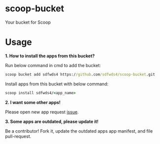 # scoop-bucket
Your bucket for Scoop


# Usage

**1. How to install the apps from this bucket?**

Run below command in cmd to add the bucket:

``` cmd
scoop bucket add sdfwds4 https://github.com/sdfwds4/scoop-bucket.git
```

Install apps from this bucket with below command:

``` cmd
scoop install sdfwds4/<app_name>
```

**2. I want some other apps!**

Please open new app request [issue](https://github.com/sdfwds4/scoop-bucket/issues).

**3. Some apps are outdated, please update it!**

Be a contributor! Fork it, update the outdated apps app manifest, and file pull-request.